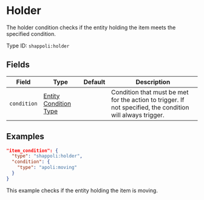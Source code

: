 # Holder

The holder condition checks if the entity holding the item meets the specified condition.

Type ID: `shappoli:holder`

## Fields

Field | Type | Default | Description
------|------|---------|------------
`condition` | [Entity Condition Type](../entity.md) | | Condition that must be met for the action to trigger. If not specified, the condition will always trigger.

## Examples

```json
"item_condition": {
  "type": "shappoli:holder",
  "condition": {
    "type": "apoli:moving"
  }
}
```

This example checks if the entity holding the item is moving.
